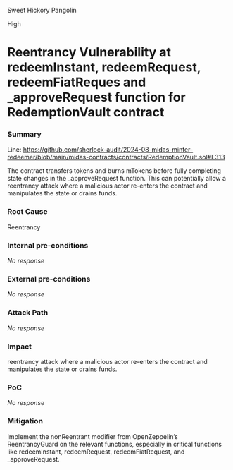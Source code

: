 Sweet Hickory Pangolin

High

# Reentrancy Vulnerability at redeemInstant, redeemRequest, redeemFiatReques and _approveRequest function for RedemptionVault contract

### Summary

Line: https://github.com/sherlock-audit/2024-08-midas-minter-redeemer/blob/main/midas-contracts/contracts/RedemptionVault.sol#L313

The contract transfers tokens and burns mTokens before fully completing state changes in the _approveRequest function. This can potentially allow a reentrancy attack where a malicious actor re-enters the contract and manipulates the state or drains funds.

### Root Cause

Reentrancy

### Internal pre-conditions

_No response_

### External pre-conditions

_No response_

### Attack Path

_No response_

### Impact

reentrancy attack where a malicious actor re-enters the contract and manipulates the state or drains funds.

### PoC

_No response_

### Mitigation

 Implement the nonReentrant modifier from OpenZeppelin’s ReentrancyGuard on the relevant functions, especially in critical functions like redeemInstant, redeemRequest, redeemFiatRequest, and _approveRequest.